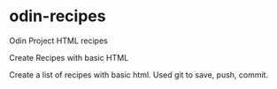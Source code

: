 # odin-recipes
Odin Project HTML recipes

Create Recipes with basic HTML

Create a list of recipes with basic html.  Used git to save, push, commit.
